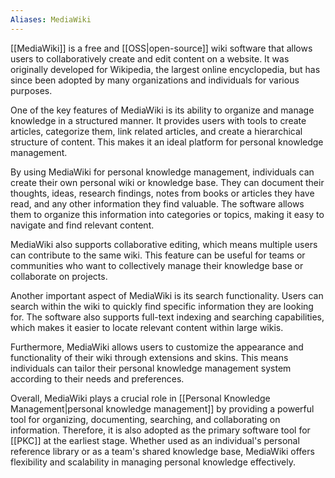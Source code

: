 ```yaml
---
Aliases: MediaWiki
---
```

[[MediaWiki]] is a free and [[OSS|open-source]] wiki software that allows users to collaboratively create and edit content on a website. It was originally developed for Wikipedia, the largest online encyclopedia, but has since been adopted by many organizations and individuals for various purposes.

One of the key features of MediaWiki is its ability to organize and manage knowledge in a structured manner. It provides users with tools to create articles, categorize them, link related articles, and create a hierarchical structure of content. This makes it an ideal platform for personal knowledge management.

By using MediaWiki for personal knowledge management, individuals can create their own personal wiki or knowledge base. They can document their thoughts, ideas, research findings, notes from books or articles they have read, and any other information they find valuable. The software allows them to organize this information into categories or topics, making it easy to navigate and find relevant content.

MediaWiki also supports collaborative editing, which means multiple users can contribute to the same wiki. This feature can be useful for teams or communities who want to collectively manage their knowledge base or collaborate on projects.

Another important aspect of MediaWiki is its search functionality. Users can search within the wiki to quickly find specific information they are looking for. The software also supports full-text indexing and searching capabilities, which makes it easier to locate relevant content within large wikis.

Furthermore, MediaWiki allows users to customize the appearance and functionality of their wiki through extensions and skins. This means individuals can tailor their personal knowledge management system according to their needs and preferences.

Overall, MediaWiki plays a crucial role in [[Personal Knowledge Management|personal knowledge management]] by providing a powerful tool for organizing, documenting, searching, and collaborating on information. Therefore, it is also adopted as the primary software tool for [[PKC]] at the earliest stage. Whether used as an individual's personal reference library or as a team's shared knowledge base, MediaWiki offers flexibility and scalability in managing personal knowledge effectively.
